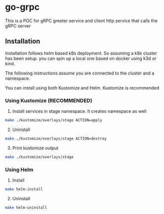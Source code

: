 # go-grpc

This is a POC for gRPC greeter service and client http
service that calls the gRPC server

## Installation 

Installation follows helm based k8s deployment. So
assuming a k8s cluster has been setup. you can 
spin up a local one based on docker using k3d or kind. 

The following instructions assume you are connected to the 
cluster and a namespace.

You can install using both Kustomize and Helm.
Kustomize is recommended

### Using Kustomize (RECOMMENDED)

1. Install services in stage namespace. It creates namespace as well

```bash
make ./kustomize/overlays/stage ACTION=apply
```

2. Uninstall

```bash
make ./kustomize/overlays/stage ACTION=destroy
```

3. Print kustomize output

```bash
make ./kustomize/overlays/stage
```

### Using Helm

1. Install

```bash
make helm-install
```

2. Uninstall

```bash
make helm-uninstall 
```
